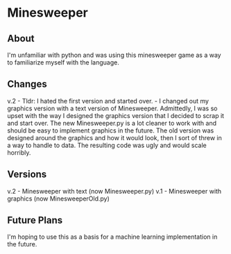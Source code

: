 # Minesweeper

## About
I'm unfamiliar with python and was using this minesweeper game as a way to familiarize myself with the language.

## Changes
v.2 - Tldr: I hated the first version and started over.
    - I changed out my graphics version with a text version of Minesweeper. Admittedly, I was so upset with the way I designed the graphics version that I decided to scrap it and start over. The new Minesweeper.py is a lot cleaner to work with and should be easy to implement graphics in the future. The old version was designed around the graphics and how it would look, then I sort of threw in a way to handle to data. The resulting code was ugly and would scale horribly. 

## Versions
v.2 - Minesweeper with text (now Minesweeper.py)
v.1 - Minesweeper with graphics (now MinesweeperOld.py)

## Future Plans
I'm hoping to use this as a basis for a machine learning implementation in the future.
